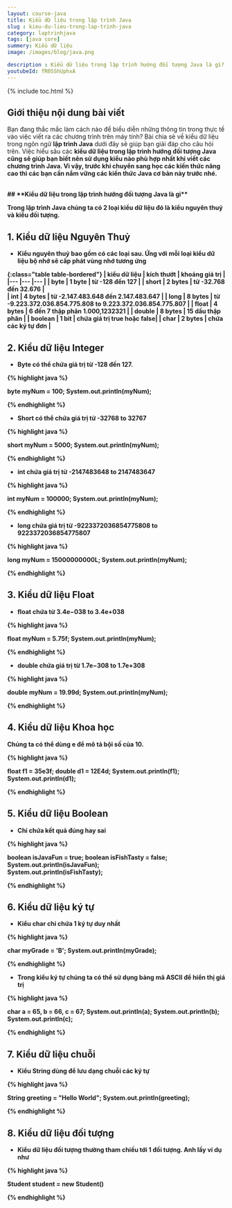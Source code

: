 ```yaml
---
layout: course-java
title: Kiểu dữ liệu trong lập trình Java
slug : kieu-du-lieu-trong-lap-trinh-java
category: laptrinhjava
tags: [java core]
summery: Kiểu dữ liệu  
image: /images/blog/java.png

description : Kiểu dữ liệu trong lập trình hướng đối tượng Java là gì? Có các loại kiểu dữ liệu nào trong ngôn ngữ lập trình Java? Cụ thể mỗi kiểu và cách áp dụng mỗi kiểu dữ liệu vào làm chương trình Java như thế nào? Bài viết sẽ giúp giải đáp tất cả các thắc mắc trên cho bạn. Nắm vững và phân biệt rõ ràng mỗi kiểu dữ liệu cũng giúp bạn biết nên lựa chọn kiểu dữ liệu nào phù hợp nhất khi viết các chương trình Java.
youtubeId: fR05ShUphxA
---
```


{% include toc.html %}

## **Giới thiệu nội dung bài viết**

Bạn đang thắc mắc làm cách nào để biểu diễn những thông tin trong thực tế vào việc viết ra các chương trình trên máy tính? Bài chia sẻ về kiểu dữ liệu trong ngôn ngữ <b>lập trình Java</b> dưới đây sẽ giúp bạn giải đáp cho câu hỏi trên. Việc hiểu sâu các <b>kiểu dữ liệu trong lập trình hướng đối tượng Java<b> cũng sẽ giúp bạn biết nên sử dụng kiểu nào phù hợp nhất khi viết các chương trình Java. Vì vậy, trước khi chuyển sang học các kiến thức nâng cao thì các bạn cần nắm vững các <b>kiến thức Java cơ bản</b> này trước nhé. 

<br>
## **Kiểu dữ liệu trong lập trình hướng đối tượng Java là gì**

Trong <b>lập trình Java</b> chúng ta có 2 loại kiểu dữ liệu đó là kiểu nguyên thuỷ và kiểu đối tượng.

## **1.  Kiểu dữ liệu Nguyên Thuỷ**

- Kiểu nguyên thuỷ bao gồm có các loại sau. Ứng với mỗi loại kiểu dữ liệu bộ nhớ sẽ cấp phát vùng nhớ tương ứng

{:class="table table-bordered"}
|  kiểu dữ liệu		  	 	|  kích thướt		            |   khoảng giá trị	|
|---	                 	|---	                        |---	     	    |
| byte			         	|	1 byte						| từ -128 đến 127	|
| short						|	2 bytes						| từ -32.768 đến 32.676	|	
| int 						|	4 bytes						| từ -2.147.483.648 đến 2.147.483.647	|
| long						|	8 bytes						| từ -9.223.372.036.854.775.808 to 9.223.372.036.854.775.807 |
| float						|	4 bytes						| 6 đến 7 thập phân 1.000,1232321 |
| double					|	8 bytes						| 15 dấu thập phân |
| boolean					|	1 bit						| chứa giá trị true hoặc false|
| char						|	2 bytes						| chứa các ký tự đơn |


## **2.  Kiểu dữ liệu Integer**

- Byte có thể chứa giá trị từ -128 đến 127. 

{% highlight java  %}

byte myNum = 100;
System.out.println(myNum);

{% endhighlight %}

- Short có thể chứa giá trị từ -32768 to 32767

{% highlight java  %}

short myNum = 5000;
System.out.println(myNum);

{% endhighlight %}

- int chứa giá trị từ  -2147483648 to 2147483647

{% highlight java  %}

int myNum = 100000;
System.out.println(myNum);

{% endhighlight %}

- long chứa giá trị từ -9223372036854775808 to 9223372036854775807

{% highlight java  %}

long myNum = 15000000000L;
System.out.println(myNum);

{% endhighlight %}

## **3.  Kiểu dữ liệu Float**

- float chứa từ 3.4e−038 to 3.4e+038

{% highlight java  %}

float myNum = 5.75f;
System.out.println(myNum);

{% endhighlight %}

- double chứa giá trị từ 1.7e−308 to 1.7e+308

{% highlight java  %}

double myNum = 19.99d;
System.out.println(myNum);

{% endhighlight %}


## **4.  Kiểu dữ liệu Khoa học**

Chúng ta có thể dùng e để mô tả  bội số của 10.

{% highlight java  %}

float f1 = 35e3f;
double d1 = 12E4d;
System.out.println(f1);
System.out.println(d1);

{% endhighlight %}

## **5.  Kiểu dữ liệu Boolean**

- Chỉ chứa kết quả đúng hay sai

{% highlight java  %}

boolean isJavaFun = true;
boolean isFishTasty = false;
System.out.println(isJavaFun);     
System.out.println(isFishTasty); 

{% endhighlight %}

## **6.  Kiểu dữ liệu ký tự**

- Kiểu char chỉ chứa 1 ký tự duy nhất

{% highlight java  %}

char myGrade = 'B';
System.out.println(myGrade);

{% endhighlight %}

- Trong kiểu ký tự chúng ta có thể sử dụng bảng mã ASCII để hiển thị giá trị


{% highlight java  %}

char a = 65, b = 66, c = 67;
System.out.println(a);
System.out.println(b);
System.out.println(c);

{% endhighlight %}

## **7.  Kiểu dữ liệu chuỗi**

- Kiểu String dùng để lưu dạng chuỗi các ký tự

{% highlight java  %}

String greeting = "Hello World";
System.out.println(greeting);

{% endhighlight %}

## **8.  Kiểu dữ liệu đối tượng**

- Kiểu dữ liệu đối tượng thường tham chiếu tới 1 đối tượng. Anh lấy ví dụ như 

{% highlight java  %}

Student student = new Student()

{% endhighlight %}



